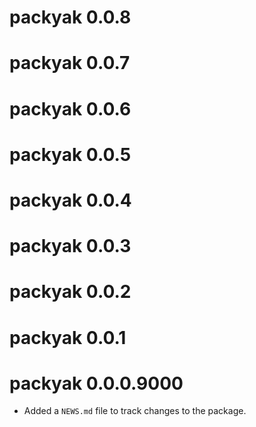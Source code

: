 # packyak 0.0.8

# packyak 0.0.7

# packyak 0.0.6

# packyak 0.0.5

# packyak 0.0.4

# packyak 0.0.3

# packyak 0.0.2

# packyak 0.0.1

# packyak 0.0.0.9000

* Added a `NEWS.md` file to track changes to the package.
